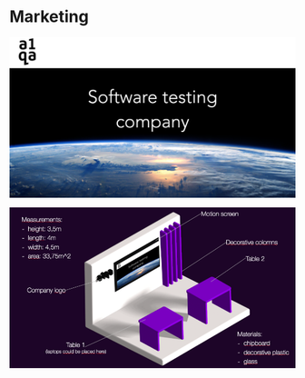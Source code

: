 # Marketing

![GitHub Keynote Preview](https://github.com/pshptr/Marketing/blob/main/pz%201/template%20slide%20png.png)

![GitHub Keynote Preview](https://github.com/pshptr/Marketing/blob/main/pz%206/construction.png)

